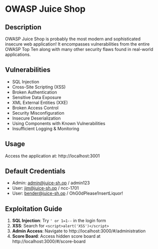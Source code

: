 # OWASP Juice Shop

## Description
OWASP Juice Shop is probably the most modern and sophisticated insecure web application! It encompasses vulnerabilities from the entire OWASP Top Ten along with many other security flaws found in real-world applications.

## Vulnerabilities
- SQL Injection
- Cross-Site Scripting (XSS)
- Broken Authentication
- Sensitive Data Exposure
- XML External Entities (XXE)
- Broken Access Control
- Security Misconfiguration
- Insecure Deserialization
- Using Components with Known Vulnerabilities
- Insufficient Logging & Monitoring

## Usage
Access the application at: http://localhost:3001

## Default Credentials
- Admin: admin@juice-sh.op / admin123
- User: jim@juice-sh.op / ncc-1701
- User: bender@juice-sh.op / OhG0dPlease1nsertLiquor!

## Exploitation Guide
1. **SQL Injection**: Try `' or 1=1--` in the login form
2. **XSS**: Search for `<script>alert('XSS')</script>`
3. **Admin Access**: Navigate to http://localhost:3000/#/administration
4. **Score Board**: Access hidden score board at http://localhost:3000/#/score-board 